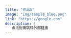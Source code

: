 ```yaml
---
title: "作品5"
image: "img/sample_blue.png"
link: "https://google.com"
description: |
   点击封面跳转外部链接
---
```


